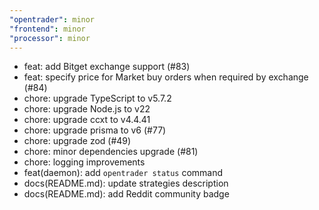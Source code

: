 ```yaml
---
"opentrader": minor
"frontend": minor
"processor": minor
---
```


- feat: add Bitget exchange support (#83)
- feat: specify price for Market buy orders when required by exchange (#84)
- chore: upgrade TypeScript to v5.7.2
- chore: upgrade Node.js to v22
- chore: upgrade ccxt to v4.4.41
- chore: upgrade prisma to v6 (#77)
- chore: upgrade zod (#49)
- chore: minor dependencies upgrade (#81)
- chore: logging improvements
- feat(daemon): add `opentrader status` command
- docs(README.md): update strategies description
- docs(README.md): add Reddit community badge
